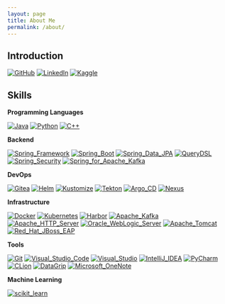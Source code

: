 ```yaml
---
layout: page
title: About Me
permalink: /about/
---
```


## Introduction

[![GitHub](https://img.shields.io/badge/GitHub-100000?style=for-the-badge&logo=github&logoColor=white)](https://github.com/codejsha)
[![LinkedIn](https://img.shields.io/badge/LinkedIn-0077B5?style=for-the-badge&logo=linkedin&logoColor=white)](https://www.linkedin.com/in/codejsha/)
[![Kaggle](https://img.shields.io/badge/Kaggle-20BEFF?style=for-the-badge&logo=Kaggle&logoColor=white)](https://www.kaggle.com/codejsha)

## Skills

**Programming Languages**

[![Java](https://img.shields.io/badge/Java-ED8B00?style=for-the-badge&logo=java&logoColor=white)](https://www.java.com/)
[![Python](https://img.shields.io/badge/Python-3776AB?style=for-the-badge&logo=python&logoColor=white)](https://www.python.org/)
[![C++](https://img.shields.io/badge/C%2B%2B-00599C?style=for-the-badge&logo=C%2B%2B&logoColor=white)](https://isocpp.org/)

**Backend**

[![Spring_Framework](https://img.shields.io/badge/Spring_Framework-6DB33F?style=for-the-badge&logo=spring&logoColor=white)](https://spring.io/)
[![Spring_Boot](https://img.shields.io/badge/Spring_Boot-6DB33F?style=for-the-badge&logo=spring-boot&logoColor=white)](https://spring.io/projects/spring-boot)
[![Spring_Data_JPA](https://img.shields.io/badge/Spring_Data_JPA-6DB33F?style=for-the-badge&logo=spring&logoColor=white)](https://spring.io/projects/spring-data-jpa)
[![QueryDSL](https://img.shields.io/badge/QueryDSL-3E87D0?style=for-the-badge&logo=querydsl&logoColor=white)](http://querydsl.com/)
[![Spring_Security](https://img.shields.io/badge/Spring_Security-6DB33F?style=for-the-badge&logo=Spring-Security&logoColor=white)](https://spring.io/projects/spring-security)
[![Spring_for_Apache_Kafka](https://img.shields.io/badge/Spring_for_Apache_Kafka-6DB33F?style=for-the-badge&logo=spring&logoColor=white)](https://spring.io/projects/spring-kafka)

**DevOps**

[![Gitea](https://img.shields.io/badge/Gitea-609926?style=for-the-badge&logo=gitea&logoColor=white)](https://gitea.io/)
[![Helm](https://img.shields.io/badge/Helm-0F1689?style=for-the-badge&logo=helm&logoColor=white)](https://helm.sh/)
[![Kustomize](https://img.shields.io/badge/Kustomize-3E5FA8?style=for-the-badge&logo=kustomize&logoColor=white)](https://kustomize.io/)
[![Tekton](https://img.shields.io/badge/Tekton-FD495C?style=for-the-badge&logo=tekton&logoColor=white)](https://tekton.dev/)
[![Argo_CD](https://img.shields.io/badge/Argo_CD-EF7B4D?style=for-the-badge&logo=argo&logoColor=white)](https://argo-cd.readthedocs.io/)
[![Nexus](https://img.shields.io/badge/Nexus-1ABA73?style=for-the-badge&logo=nexus&logoColor=white)](https://www.sonatype.com/products/nexus-repository)

**Infrastructure**

[![Docker](https://img.shields.io/badge/Docker-2496ED?style=for-the-badge&logo=docker&logoColor=white)](https://www.docker.com/)
[![Kubernetes](https://img.shields.io/badge/Kubernetes-326CE5?style=for-the-badge&logo=kubernetes&logoColor=white)](https://kubernetes.io/)
[![Harbor](https://img.shields.io/badge/Harbor-60B932?style=for-the-badge&logo=harbor&logoColor=white)](https://goharbor.io/)
[![Apache_Kafka](https://img.shields.io/badge/Apache_Kafka-231F20?style=for-the-badge&logo=apache-kafka&logoColor=white)](https://kafka.apache.org/)
[![Apache_HTTP_Server](https://img.shields.io/badge/Apache_HTTP_Server-D22128?style=for-the-badge&logo=apache&logoColor=white)](https://httpd.apache.org/)
[![Oracle_WebLogic_Server](https://img.shields.io/badge/Oracle_WebLogic_Server-F80000?style=for-the-badge&logo=oracle&logoColor=white)](https://www.oracle.com/java/weblogic/)
[![Apache_Tomcat](https://img.shields.io/badge/Apache_Tomcat-F8DC75?style=for-the-badge&logo=apache-tomcat&logoColor=black)](https://tomcat.apache.org/)
[![Red_Hat_JBoss_EAP](https://img.shields.io/badge/Red_Hat_JBoss_EAP-EE0000?style=for-the-badge&logo=redhat&logoColor=white)](https://www.redhat.com/en/technologies/jboss-middleware/application-platform)

**Tools**

[![Git](https://img.shields.io/badge/Git-F05032?style=for-the-badge&logo=git&logoColor=white)](https://git-scm.com/)
[![Visual_Studio_Code](https://img.shields.io/badge/Visual_Studio_Code-007ACC?style=for-the-badge&logo=visual-studio-code&logoColor=white)](https://code.visualstudio.com/)
[![Visual_Studio](https://img.shields.io/badge/Visual_Studio-5C2D91?style=for-the-badge&logo=visual-studio&logoColor=white)](https://visualstudio.microsoft.com/)
[![IntelliJ_IDEA](https://img.shields.io/badge/IntelliJ_IDEA-000000?style=for-the-badge&logo=intellij-idea&logoColor=white)](https://www.jetbrains.com/idea/)
[![PyCharm](https://img.shields.io/badge/PyCharm-000000?style=for-the-badge&logo=pycharm&logoColor=white)](https://www.jetbrains.com/pycharm/)
[![CLion](https://img.shields.io/badge/CLion-000000?style=for-the-badge&logo=clion&logoColor=white)](https://www.jetbrains.com/clion/)
[![DataGrip](https://img.shields.io/badge/DataGrip-000000?style=for-the-badge&logo=datagrip&logoColor=white)](https://www.jetbrains.com/datagrip/)
[![Microsoft_OneNote](https://img.shields.io/badge/Microsoft_OneNote-7719AA?style=for-the-badge&logo=microsoft-onenote&logoColor=white)](https://www.onenote.com/)

**Machine Learning**

[![scikit_learn](https://img.shields.io/badge/scikit_learn-F7931E?style=for-the-badge&logo=scikit-learn&logoColor=white)](https://scikit-learn.org/)
